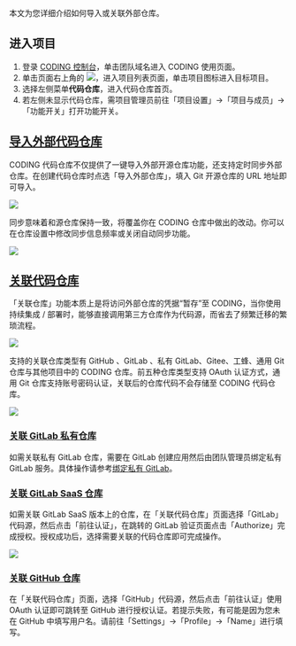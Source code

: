 本文为您详细介绍如何导入或关联外部仓库。

## 进入项目

1. 登录 [CODING 控制台](https://console.cloud.tencent.com/coding)，单击团队域名进入 CODING 使用页面。
2. 单击页面右上角的 <img src ="https://main.qcloudimg.com/raw/d94a8e60dd3a41d0af07d72ae0e9d70e.png" style ="margin:0">，进入项目列表页面，单击项目图标进入目标项目。
3. 选择左侧菜单**代码仓库**，进入代码仓库首页。
4. 若左侧未显示代码仓库，需项目管理员前往「项目设置」->「项目与成员」->「功能开关」打开功能开关。

## [导入外部代码仓库](#sync)

CODING 代码仓库不仅提供了一键导入外部开源仓库功能，还支持定时同步外部仓库。在创建代码仓库时点选「导入外部仓库」，填入 Git 开源仓库的 URL 地址即可导入。

![](https://help-assets.codehub.cn/enterprise/20210508151145.png)

同步意味着和源仓库保持一致，将覆盖你在 CODING 仓库中做出的改动。你可以在仓库设置中修改同步信息频率或关闭自动同步功能。

![](https://help-assets.codehub.cn/enterprise/20210611110617.png)

## [关联代码仓库](#related)

「关联仓库」功能本质上是将访问外部仓库的凭据“暂存”至 CODING，当你使用持续集成 / 部署时，能够直接调用第三方仓库作为代码源，而省去了频繁迁移的繁琐流程。

![](https://help-assets.codehub.cn/enterprise/20210611114015.png)

支持的关联仓库类型有 GitHub 、GitLab 、私有 GitLab、Gitee、工蜂、通用 Git 仓库与其他项目中的 CODING 仓库。前五种仓库类型支持 OAuth 认证方式，通用 Git 仓库支持账号密码认证，关联后的仓库代码不会存储至 CODING 代码仓库。

![](https://help-assets.codehub.cn/enterprise/20210611114318.png)

### [关联 GitLab 私有仓库](#personal-gitlab)

如需关联私有 GitLab 仓库，需要在 GitLab 创建应用然后由团队管理员绑定私有 GitLab 服务。具体操作请参考[绑定私有 GitLab](/docs/admin/service-integration/gitlab.html)。

### [关联 GitLab SaaS 仓库](#saas-gitlab)

如需关联 GitLab SaaS 版本上的仓库，在「关联代码仓库」页面选择「GitLab」代码源，然后点击「前往认证」，在跳转的 GitLab 验证页面点击「Authorize」完成授权。授权成功后，选择需要关联的代码仓库即可完成操作。

![](https://help-assets.codehub.cn/enterprise/20210812191547.png)

### [关联 GitHub 仓库](#github)

在「关联代码仓库」页面，选择「GitHub」代码源，然后点击「前往认证」使用 OAuth 认证即可跳转至 GitHub 进行授权认证。若提示失败，有可能是因为您未在 GitHub 中填写用户名。请前往「Settings」->「Profile」->「Name」进行填写。